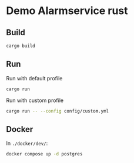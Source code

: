 # Demo Alarmservice rust

## Build
```bash
cargo build
```

## Run
Run with default profile
```bash
cargo run
```
Run with custom profile
```bash
cargo run -- --config config/custom.yml
```


## Docker
In `./docker/dev/`:
```bash
docker compose up -d postgres
```
